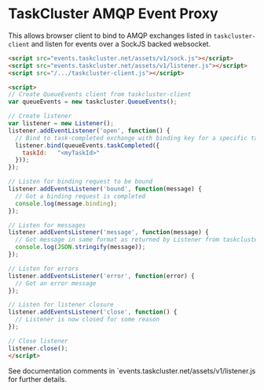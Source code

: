 TaskCluster AMQP Event Proxy
============================

This allows browser client to bind to AMQP exchanges listed in
`taskcluster-client` and listen for events over a SockJS backed websocket.

```html
<script src="events.taskcluster.net/assets/v1/sock.js"></script>
<script src="events.taskcluster.net/assets/v1/listener.js"></script>
<script src="/.../taskcluster-client.js"></script>

<script>
// Create QueueEvents client from taskcluster-client
var queueEvents = new taskcluster.QueueEvents();

// Create listener
var listener = new Listener();
listener.addEventListener('open', function() {
  // Bind to task-completed exchange with binding key for a specific taskId
  listener.bind(queueEvents.taskCompleted({
    taskId:   "<myTaskId>"
  }));
});

// Listen for binding request to be bound
listener.addEventsListener('bound', function(message) {
  // Got a binding request is completed
  console.log(message.binding);
});

// Listen for messages
listener.addEventsListener('message', function(message) {
  // Got message in same format as returned by Listener from taskcluster-client
  console.log(JSON.stringify(message));
});

// Listen for errors
listener.addEventsListener('error', function(error) {
  // Got an error message
});

// Listen for listener closure
listener.addEventsListener('close', function() {
  // Listener is now closed for some reason
});

// Close listener
listener.close();
</script>
```

See documentation comments in `events.taskcluster.net/assets/v1/listener.js
for further details.


